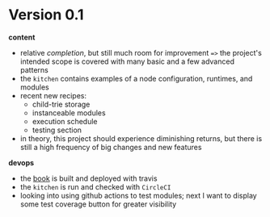 # Version 0.1

**content**
* relative *completion*, but still much room for improvement `=>` the project's intended scope is covered with many basic and a few advanced patterns
* the `kitchen` contains examples of a node configuration, runtimes, and modules
* recent new recipes:
    * child-trie storage
    * instanceable modules
    * execution schedule
    * testing section
* in theory, this project should experience diminishing returns, but there is still a high frequency of big changes and new features

**devops**
* the [book](https://substrate.dev/recipes/) is built and deployed with travis
* the `kitchen` is run and checked with `CircleCI`
* looking into using github actions to test modules; next I want to display some test coverage button for greater visibility